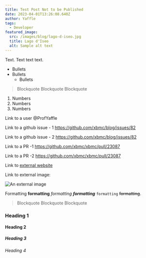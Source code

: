 ```yaml
---
title: Test Post Not to be Published
date: 2023-04-01T13:26:08.640Z
author: Yaffle
tags:
  - Developer
featured_image:
  src: /images/blog/lago-d-iseo.jpg
  title: Lago d'Iseo
  alt: Sample alt text
---
```

Text. Text text text.

* Bullets
* Bullets
  * Bullets

> Blockquote
> Blockquote
> Blockquote

1. Numbers
2. Numbers
3. Numbers

Link to a user @ProfYaffle 

Link to a github issue - 1  https://github.com/xbmc/blog/issues/82

Link to a github issue - 2 <https://github.com/xbmc/blog/issues/82>

Link to a PR -1 https://github.com/xbmc/xbmc/pull/23087

Link to a PR -2 <https://github.com/xbmc/xbmc/pull/23087>

Link to [external website](kodi.tv)

Link to external image:

![An external image](https://upload.wikimedia.org/wikipedia/commons/thumb/3/3c/Lake_Iseo_and_Lovere_from_Ceratello.jpg/260px-Lake_Iseo_and_Lovere_from_Ceratello.jpg "Lake Iseo")

Formatting **formatting** *formatting* ***formatting*** `formatting` ~~formatting~~.

> Blockquote
> Blockquote
> Blockquote

### Heading 1

#### Heading 2

##### Heading 3

###### Heading 4